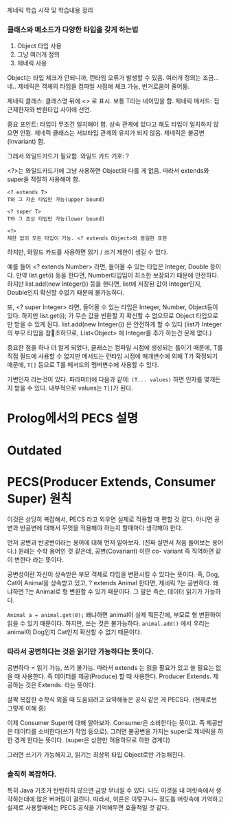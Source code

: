 제네릭 학습 시작 및 학습내용 정리

### 클래스와 메소드가 다양한 타입을 갖게 하는법
1. Object 타입 사용
2. 그냥 여러개 정의
3. 제네릭 사용

Object는 타입 체크가 안되니까, 런타임 오류가 발생할 수 있음.
여러개 정의는 조금... 네..
제네릭은 객체의 타입을 컴파일 시점에 체크 가능, 번거로움이 줄어듦.

제네릭 클래스: 클래스명 뒤에 <> 로 표시. 보통 T라는 네이밍을 함.
제네릭 메서드: 접근제한자와 반환타입 사이에 선언.

중요 포인트: 타입이 무조건 일치해야 함. 상속 관계에 있다고 해도 타입이 일치하지 않으면 안됨. 제네릭 클래스는 서브타입 관계의 유지가 되지 않음. 제네릭은 불공변(Invariant) 함.

그래서 와일드카드가 필요함.
와일드 카드 기호: ?


\<?\>는 와일드카드기에 그냥 사용하면 Object와 다를 게 없음. 따라서 extends와 super을 적절히 사용해야 함.

```
<? extends T>
T와 그 자손 타입만 가능(upper bound)  
  
<? super T>
T와 그 조상 타입만 가능(lower bound)  

<?>
제한 없이 모든 타입이 가능. <? extends Object>와 동일한 표현
```

하지만, 와일드 카드를 사용하면 읽기 / 쓰기 제한이 생길 수 있다.

예를 들어 \<? extends Number> 라면, 들어올 수 있는 타입은 Integer, Double 등이다.
만약 list.get(i) 등을 한다면, Number타입임이 최소한 보장되기 때문에 안전하다.
	하지만 list.add(new Integer()) 등을 한다면, list에 저장된 값이 Integer인지, Double인지 확신할 수없기 때문에 불가능하다.

또, \<? super Integer> 라면, 들어올 수 있는 타입은 Integer, Number, Object등이 있다.
하지만 list.get(i); 가 무슨 값을 반환할 지 확신할 수 없으므로 Object 타입으로만 받을 수 있게 된다.
list.add(new Integer()) 은 안전하게 할 수 있다 (list가 Integer의 부모 타입을 참조하므로, List\<Object>  에 Integer를 추가 하는건 문제 없다.)


중요한 점을 하나 더 알게 되었다, 클래스는 컴파일 시점에 생성되는 틀이기 때문에, T를 직접 필드에 사용할 수 없지만 메서드는 런타임 시점에 매개변수에 의해 T가 확정되기 때문에, `T[]` 등으로 T를 메서드의 멤버변수에 사용할 수 있다.


가변인자 라는것이 있다. 파라미터에 다음과 같이: `(T... values)` 하면 인자를 몇개든지 받을 수 있다.
내부적으로 values는 `T[]`가 된다.




# Prolog에서의 PECS 설명




# Outdated
# PECS(Producer Extends, Consumer Super) 원칙
이것은 상당히 복잡해서, PECS 라고 외우면 실제로 적용할 때 편할 것 같다. 아니면 공변과 반공변에 대해서 무엇을 적용해야 하는지 할때마다 생각해야 한다.

먼저 공변과 반공변이라는 용어에 대해 먼저 알아보자. (진짜 살면서 처음 들어보는 용어다.)
원래는 수학 용어인 것 같은데, 공변(Covariant) 이란 co- variant 즉 직역하면 같이 변한다 라는 뜻이다.

공변성이란 자신이 상속받은 부모 객체로 타입을 변환시킬 수 있다는 뜻이다.
즉, Dog, Cat이 Animal을 상속받고 있고, ? extends Animal 한다면, 제네릭 ?는 공변하다.
왜냐하면 ?는 Animal로 형 변환할 수 있기 때문이다. 그 말은 즉슨, 데이터 읽기가 가능하다.

`Animal a = animal.get(0);` 왜냐하면 animal이 실제 뭐든간에, 부모로 형 변환하여 읽을 수 있기 때문이다.
하지만, 쓰는 것은 불가능하다. `animal.add()` 에서 우리는 animal이 Dog인지 Cat인지 확신할 수 없기 때문이다.

### 따라서 공변하다는 것은 읽기만 가능하다는 뜻이다.
공변하다 = 읽기 가능, 쓰기 불가능.
따라서 extends 는 읽을 필요가 있고 쓸 필요는 없을 때 사용한다. 즉 데이터를 제공(Produce) 할 때 사용한다.
Producer Extends. 제공하는 것은 Extends. 라는 뜻이다.

살짝 복잡한 수학식 외울 때 도움되려고 요약해놓은 공식 같은 게 PECS다. (현재로썬 그렇게 이해 중)

이제 Consumer Super에 대해 알아보자. Consumer은 소비한다는 뜻이고. 즉 제공받은 데이터를 소비한다(쓰기 작업 등으로). 그러면 불공변을 가지는 super로 제네릭을 하한 경계 한다는 뜻이다. (super은 상한만 허용하므로 하한 경계다)

그러면 쓰기가 가능해지고, 읽기는 최상위 타입 Object로만 가능해진다.


### 솔직히 복잡하다.
특히 Java 기초가 탄탄하지 않으면 금방 무너질 수 있다.
나도 이것을 내 머릿속에서 생각하는데에 많은 버퍼링이 걸린다.
따라서, 이론은 이렇구나~ 정도를 머릿속에 기억하고 실제로 사용할때에는 PECS 공식을 기억해두면 효율적일 것 같다.
